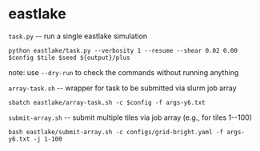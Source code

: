 # eastlake

`task.py` -- run a single eastlake simulation
```
python eastlake/task.py --verbosity 1 --resume --shear 0.02 0.00 $config $tile $seed ${output}/plus
```
note: use `--dry-run` to check the commands without running anything

`array-task.sh` -- wrapper for task to be submitted via slurm job array
```
sbatch eastlake/array-task.sh -c $config -f args-y6.txt
```

`submit-array.sh` -- submit multiple tiles via job array (e.g., for tiles 1--100)
```
bash eastlake/submit-array.sh -c configs/grid-bright.yaml -f args-y6.txt -j 1-100
```
